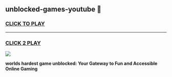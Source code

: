 
## unblocked-games-youtube 👋
<h3>
<a href="https://premium.freeplayer.one?title=unblocked-games-youtube&ref=14F">CLICK TO PLAY</a></h3>
<hr>

<h3>
<a href="https://premium.freeplayer.one?title=unblocked-games-youtube&ref=14F">CLICK 2 PLAY</a>
  
</h3>

<a href="https://premium.freeplayer.one?title=unblocked-games-youtube&ref=12F/"><img src="https://clearcache.store/games.png"></a>


**worlds hardest game unblocked: Your Gateway to Fun and Accessible Online Gaming**
